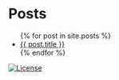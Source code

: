 # Posts

<ul>
  {% for post in site.posts %}
    <li>
       <a href="{{ post.url }}" title="{{ post.title }}">{{ post.title }}</a>
    </li>
  {% endfor %}
</ul>

[![License](https://img.shields.io/badge/CC--BY--SA-4.0-EF9421.svg?style=for-the-badge&logo=creativecommons)](http://creativecommons.org/licenses/by-sa/4.0/)